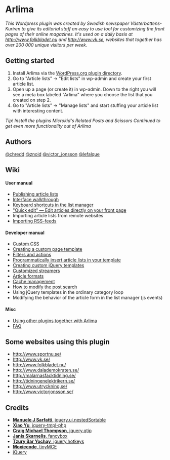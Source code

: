 Arlima
======

*This Wordpress plugin was created by Swedish newspaper Västerbottens-Kuriren to give its editorial
staff an easy to use tool for customizing the front pages of their online magazines. It's 
used on a daily basis at http://www.folkbladet.nu and http://www.vk.se, websites that 
together has over 200 000 unique visitors per week.*


## Getting started

1. Install Arlima via the [WordPress.org plugin directory](http://wordpress.org/extend/plugins/arlima/).
2. Go to "Article lists" -> "Edit lists" in wp-admin and create your first article list.
3. Open up a page (or create it) in wp-admin. Down to the right you will see a meta box labeled "Arlima" where you choose
the list that you created on step 2.
4. Go to "Article lists" -> "Manage lists" and start stuffing your article list with interesting content.

*Tip! Install the plugins Microkid's Related Posts and Scissors Continued to get even more functionality out of Arlima*

## Authors

[@chredd](http://twitter.com/chredd) [@znoid](http://twitter.com/znoid) [@victor_jonsson](http://twitter.com/victor_jonsson)
[@lefalque](http://twitter.com/lefalque)


## Wiki

#### User manual

- [Publishing article lists](https://github.com/victorjonsson/Arlima/wiki/Publishing-article-lists)
- [Interface walkthrough](https://github.com/victorjonsson/Arlima/wiki/Interface-walkthrough)
- [Keyboard shortcuts in the list manager](https://github.com/victorjonsson/Arlima/wiki/Keyboard-shortcuts)
- ["Quick edit" — Edit articles directly on your front page](https://github.com/victorjonsson/Arlima/wiki/Quick-Edit)
- Importing article lists from remote websites
- [Importing RSS-feeds](https://github.com/victorjonsson/Arlima/wiki/Importing-RSS-feeds)

#### Developer manual

- [Custom CSS](https://github.com/victorjonsson/Arlima/wiki/Custom-css)
- [Creating a custom page template](https://github.com/victorjonsson/Arlima/wiki/Writing-a-custom-page-template)
- [Filters and actions](https://github.com/victorjonsson/Arlima/wiki/Filters-and-actions)
- [Programmatically insert article lists in your template](https://github.com/victorjonsson/Arlima/wiki/Programmatically-insert-lists)
- [Creating custom jQuery templates](https://github.com/victorjonsson/Arlima/wiki/Custom-jQuery-templates)
- [Customized streamers](https://github.com/victorjonsson/Arlima/wiki/Custom-streamers)
- [Article formats](https://github.com/victorjonsson/Arlima/wiki/Custom-formats)
- [Cache management](https://github.com/victorjonsson/Arlima/wiki/Cache-management)
- [How to modify the post search](https://github.com/victorjonsson/Arlima/wiki/Modified-search)
- Using jQuery templates in the ordinary category loop
- Modifying the behavior of the article form in the list manager (js events)

#### Misc

- [Using other plugins together with Arlima](https://github.com/victorjonsson/Arlima/wiki/Extending-arlima)
- [FAQ](https://github.com/victorjonsson/Arlima/wiki/FAQ)


## Some websites using this plugin

- http://www.sportnu.se/
- http://www.vk.se/
- http://www.folkbladet.nu/
- http://www.dalademokraten.se/
- http://malarnasfacktidning.se/
- http://tidningenelektrikern.se/
- http://www.utryckning.se/
- http://www.victorjonsson.se/


## Credits

- [**Manuele J Sarfatti**, jquery.ui.nestedSortable](http://mjsarfatti.com/)
- [**Xiao Yu**, jquery-tmpl-php](https://twitter.com/HypertextRanch)
- [**Craig Michael Thompson**, jquery.qtip](http://craigsworks.com/)
- [**Janis Skarnelis**, fancybox](http://fancybox.net)
- [**Tzury Bar Yochay**, jquery.hotkeys](http://github.com/tzuryby/)
- [**Moxiecode**, tinyMCE](http://www.tinymce.com/)
- [jQuery](http://jquery.com)
